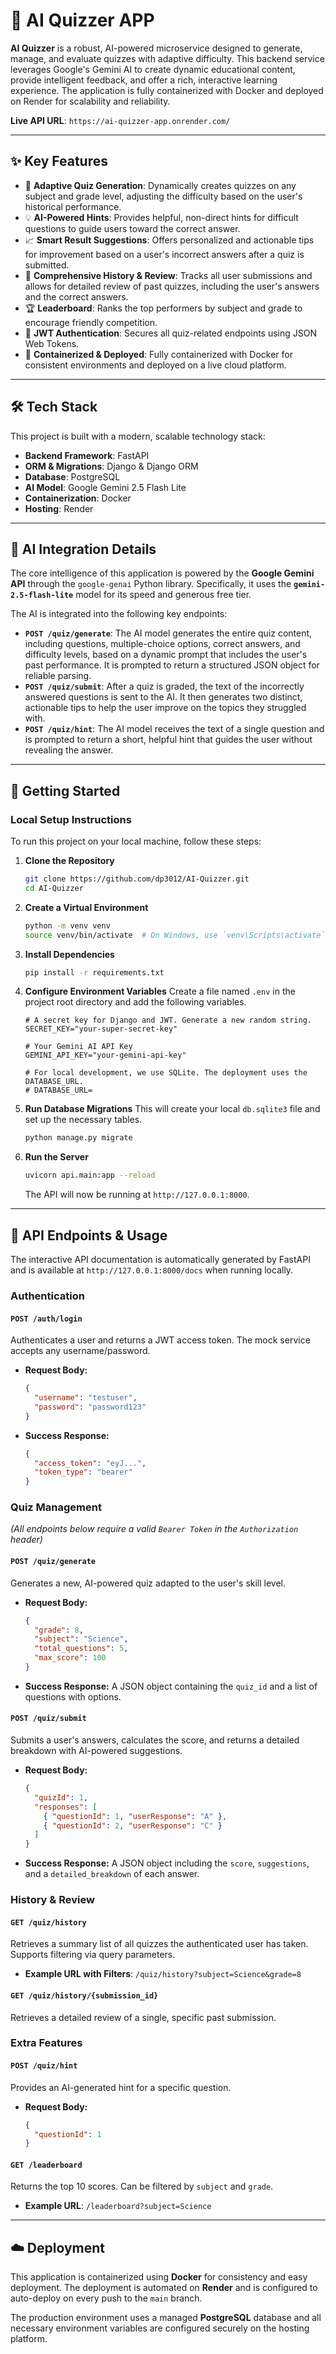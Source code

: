 # 🤖 AI Quizzer APP

**AI Quizzer** is a robust, AI-powered microservice designed to generate, manage, and evaluate quizzes with adaptive difficulty. This backend service leverages Google's Gemini AI to create dynamic educational content, provide intelligent feedback, and offer a rich, interactive learning experience. The application is fully containerized with Docker and deployed on Render for scalability and reliability.

**Live API URL**: `https://ai-quizzer-app.onrender.com/`

---
## ✨ Key Features

* 🧠 **Adaptive Quiz Generation**: Dynamically creates quizzes on any subject and grade level, adjusting the difficulty based on the user's historical performance.
* 💡 **AI-Powered Hints**: Provides helpful, non-direct hints for difficult questions to guide users toward the correct answer.
* 📈 **Smart Result Suggestions**: Offers personalized and actionable tips for improvement based on a user's incorrect answers after a quiz is submitted.
* 📜 **Comprehensive History & Review**: Tracks all user submissions and allows for detailed review of past quizzes, including the user's answers and the correct answers.
* 🏆 **Leaderboard**: Ranks the top performers by subject and grade to encourage friendly competition.
* 🔐 **JWT Authentication**: Secures all quiz-related endpoints using JSON Web Tokens.
* 🐳 **Containerized & Deployed**: Fully containerized with Docker for consistent environments and deployed on a live cloud platform.

---
## 🛠️ Tech Stack

This project is built with a modern, scalable technology stack:

* **Backend Framework**: FastAPI
* **ORM & Migrations**: Django & Django ORM
* **Database**: PostgreSQL
* **AI Model**: Google Gemini 2.5 Flash Lite
* **Containerization**: Docker
* **Hosting**: Render

---
## 🧠 AI Integration Details

The core intelligence of this application is powered by the **Google Gemini API** through the `google-genai` Python library. Specifically, it uses the **`gemini-2.5-flash-lite`** model for its speed and generous free tier.

The AI is integrated into the following key endpoints:

* **`POST /quiz/generate`**: The AI model generates the entire quiz content, including questions, multiple-choice options, correct answers, and difficulty levels, based on a dynamic prompt that includes the user's past performance. It is prompted to return a structured JSON object for reliable parsing.
* **`POST /quiz/submit`**: After a quiz is graded, the text of the incorrectly answered questions is sent to the AI. It then generates two distinct, actionable tips to help the user improve on the topics they struggled with.
* **`POST /quiz/hint`**: The AI model receives the text of a single question and is prompted to return a short, helpful hint that guides the user without revealing the answer.

---
## 🚀 Getting Started

### Local Setup Instructions

To run this project on your local machine, follow these steps:

1.  **Clone the Repository**
    ```bash
    git clone https://github.com/dp3012/AI-Quizzer.git
    cd AI-Quizzer
    ```

2.  **Create a Virtual Environment**
    ```bash
    python -m venv venv
    source venv/bin/activate  # On Windows, use `venv\Scripts\activate`
    ```

3.  **Install Dependencies**
    ```bash
    pip install -r requirements.txt
    ```

4.  **Configure Environment Variables**
    Create a file named `.env` in the project root directory and add the following variables.
    ```env
    # A secret key for Django and JWT. Generate a new random string.
    SECRET_KEY="your-super-secret-key"

    # Your Gemini AI API Key
    GEMINI_API_KEY="your-gemini-api-key"

    # For local development, we use SQLite. The deployment uses the DATABASE_URL.
    # DATABASE_URL=
    ```

5.  **Run Database Migrations**
    This will create your local `db.sqlite3` file and set up the necessary tables.
    ```bash
    python manage.py migrate
    ```

6.  **Run the Server**
    ```bash
    uvicorn api.main:app --reload
    ```
    The API will now be running at `http://127.0.0.1:8000`.

---
## 📖 API Endpoints & Usage

The interactive API documentation is automatically generated by FastAPI and is available at `http://127.0.0.1:8000/docs` when running locally.

### Authentication

#### `POST /auth/login`
Authenticates a user and returns a JWT access token. The mock service accepts any username/password.

* **Request Body:**
    ```json
    {
      "username": "testuser",
      "password": "password123"
    }
    ```
* **Success Response:**
    ```json
    {
      "access_token": "eyJ...",
      "token_type": "bearer"
    }
    ```

### Quiz Management
*(All endpoints below require a valid `Bearer Token` in the `Authorization` header)*

#### `POST /quiz/generate`
Generates a new, AI-powered quiz adapted to the user's skill level.

* **Request Body:**
    ```json
    {
      "grade": 8,
      "subject": "Science",
      "total_questions": 5,
      "max_score": 100
    }
    ```
* **Success Response:** A JSON object containing the `quiz_id` and a list of questions with options.

#### `POST /quiz/submit`
Submits a user's answers, calculates the score, and returns a detailed breakdown with AI-powered suggestions.

* **Request Body:**
    ```json
    {
      "quizId": 1,
      "responses": [
        { "questionId": 1, "userResponse": "A" },
        { "questionId": 2, "userResponse": "C" }
      ]
    }
    ```
* **Success Response:** A JSON object including the `score`, `suggestions`, and a `detailed_breakdown` of each answer.

### History & Review

#### `GET /quiz/history`
Retrieves a summary list of all quizzes the authenticated user has taken. Supports filtering via query parameters.

* **Example URL with Filters**: `/quiz/history?subject=Science&grade=8`

#### `GET /quiz/history/{submission_id}`
Retrieves a detailed review of a single, specific past submission.

### Extra Features

#### `POST /quiz/hint`
Provides an AI-generated hint for a specific question.

* **Request Body:**
    ```json
    {
      "questionId": 1
    }
    ```

#### `GET /leaderboard`
Returns the top 10 scores. Can be filtered by `subject` and `grade`.

* **Example URL**: `/leaderboard?subject=Science`

---
## ☁️ Deployment

This application is containerized using **Docker** for consistency and easy deployment. The deployment is automated on **Render** and is configured to auto-deploy on every push to the `main` branch.

The production environment uses a managed **PostgreSQL** database and all necessary environment variables are configured securely on the hosting platform.